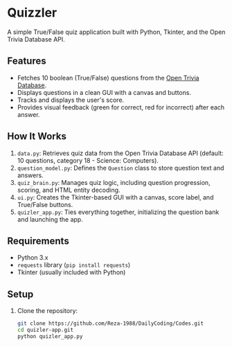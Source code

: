 # Quizzler

A simple True/False quiz application built with Python, Tkinter, and the Open Trivia Database API.

## Features
- Fetches 10 boolean (True/False) questions from the [Open Trivia Database](https://opentdb.com/).
- Displays questions in a clean GUI with a canvas and buttons.
- Tracks and displays the user's score.
- Provides visual feedback (green for correct, red for incorrect) after each answer.

## How It Works
1. `data.py`: Retrieves quiz data from the Open Trivia Database API (default: 10 questions, category 18 - Science: Computers).
2. `question_model.py`: Defines the `Question` class to store question text and answers.
3. `quiz_brain.py`: Manages quiz logic, including question progression, scoring, and HTML entity decoding.
4. `ui.py`: Creates the Tkinter-based GUI with a canvas, score label, and True/False buttons.
5. `quizler_app.py`: Ties everything together, initializing the question bank and launching the app.

## Requirements
- Python 3.x
- `requests` library (`pip install requests`)
- Tkinter (usually included with Python)

## Setup
1. Clone the repository:
   ```bash
   git clone https://github.com/Reza-1988/DailyCoding/Codes.git
   cd quizler-app.git
   python quizler_app.py